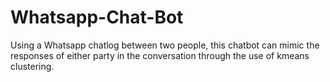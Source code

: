 # Whatsapp-Chat-Bot
Using a Whatsapp chatlog between two people, this chatbot can mimic the responses of either party in the conversation through the use of kmeans clustering.
